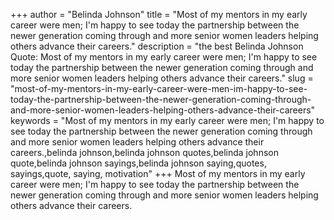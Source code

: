 +++
author = "Belinda Johnson"
title = "Most of my mentors in my early career were men; I'm happy to see today the partnership between the newer generation coming through and more senior women leaders helping others advance their careers."
description = "the best Belinda Johnson Quote: Most of my mentors in my early career were men; I'm happy to see today the partnership between the newer generation coming through and more senior women leaders helping others advance their careers."
slug = "most-of-my-mentors-in-my-early-career-were-men-im-happy-to-see-today-the-partnership-between-the-newer-generation-coming-through-and-more-senior-women-leaders-helping-others-advance-their-careers"
keywords = "Most of my mentors in my early career were men; I'm happy to see today the partnership between the newer generation coming through and more senior women leaders helping others advance their careers.,belinda johnson,belinda johnson quotes,belinda johnson quote,belinda johnson sayings,belinda johnson saying,quotes, sayings,quote, saying, motivation"
+++
Most of my mentors in my early career were men; I'm happy to see today the partnership between the newer generation coming through and more senior women leaders helping others advance their careers.
